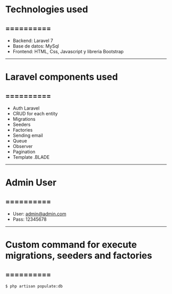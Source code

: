 # Technologies used
==========
--------------------
+ Backend: Laravel 7
+ Base de datos: MySql
+ Frontend: HTML, Css, Javascript y libreria Bootstrap

--------------------

# Laravel components used
==========
--------------------
+ Auth Laravel
+ CRUD for each entity
+ Migrations
+ Seeders
+ Factories
+ Sending email 
+ Queue
+ Observer
+ Pagination
+ Template .BLADE
--------------------
# Admin User
==========
--------------------
+ User: admin@admin.com
+ Pass: 12345678
--------------------
# Custom command for execute migrations, seeders and factories
==========
--------------------
```
$ php artisan populate:db
```
